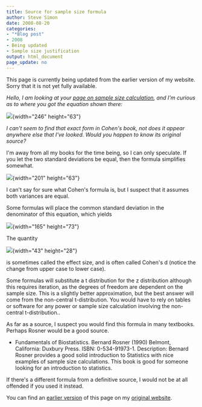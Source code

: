 ```yaml
---
title: Source for sample size formula
author: Steve Simon
date: 2008-08-20
categories:
- "*Blog post"
- 2008
- Being updated
- Sample size justification
output: html_document
page_update: no
---
```


This page is currently being updated from the earlier version of my website. Sorry that it is not yet fully available.

<!---More--->

*Hello, I am looking at your [page on sample size
calculation](http://www.childrensmercy.org/stats/size/power.asp), and
I\'m curious as to where you got the equation shown there:*

![](../12/images/SampleSize01.gif){width="246" height="63"}

*I can\'t seem to find that exact form in Cohen\'s book, not does it
appear anywhere else that I\'ve looked. Would you happen to know its
original source?*

I\'m away from all my books for the time being, so I can only
speculate. If you let the two standard deviations be equal, then the
formula simplifies somewhat.

![](../12/images/SampleSize02.gif){width="201" height="63"}

I can\'t say for sure what Cohen\'s formula is, but I suspect that it
assumes both variances are equal.

Some formulas will place the common standard deviation in the
denominator of this equation, which yields

![](../12/images/SampleSize03.gif){width="165" height="73"}

The quantity

![](../12/images/SampleSize04.gif){width="43" height="28"}

is sometimes called the effect size, and is often called Cohen\'s d
(notice the change from upper case to lower case).

Some formulas will substitute a t distribution for the z distribution
although this requires iteration, as the degrees of freedom are
dependent on the sample size. This is a slightly better approximation,
but the best answer will come from the non-central t-distribution. You
would have to rely on tables or software for any power or sample size
calculation involving the non-central t-distribution..

As far as a source, I suspect you would find this formula in many
textbooks. Perhaps Rosner would be a good source.

-   Fundamentals of Biostatistics. Bernard Rosner (1990) Belmont,
    California: Duxbury Press. ISBN: 0-534-91973-1. Description:
    Bernard Rosner provides a good solid introduction to Statistics
    with nice examples of sample size calculations. This book is good
    for someone looking for an introduction to statistics.

If there\'s a different formula from a definitive source, I would not
be at all offended if you used it instead.




You can find an [earlier version][sim1] of this page on my [original website][sim2].

[sim1]: http://www.pmean.com/08/SampleSize.html
[sim2]: http://www.pmean.com/original_site.html
